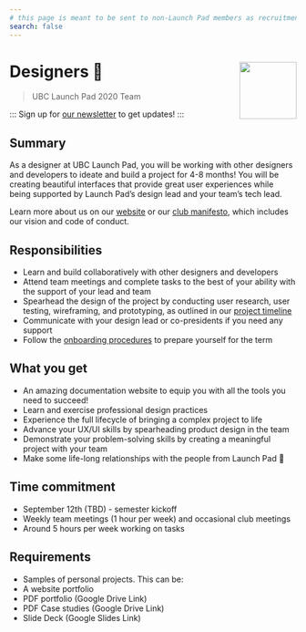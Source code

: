 ```yaml
---
# this page is meant to be sent to non-Launch Pad members as recruitment material - exclude it from search
search: false
---
```


# Designers 🚀 <img align="right" src="https://raw.githubusercontent.com/ubclaunchpad/ubclaunchpad.com/master/src/assets/rocket.png" width="100px">

> UBC Launch Pad 2020 Team

:::
Sign up for [our newsletter](https://ubclaunchpad.com/newsletter) to get updates!
:::

## Summary

As a designer at UBC Launch Pad, you will be working with other designers and developers to ideate and build a project for 4-8 months! You will be creating beautiful interfaces that provide great user experiences while being supported by Launch Pad’s design lead and your team’s tech lead.

Learn more about us on our [website](https://ubclaunchpad.com/) or our [club manifesto](https://docs.ubclaunchpad.com/handbook/manifesto), which includes our vision and code of conduct.

## Responsibilities

* Learn and build collaboratively with other designers and developers
* Attend team meetings and complete tasks to the best of your ability with the support of your lead and team
* Spearhead the design of the project by conducting user research, user testing, wireframing, and prototyping, as outlined in our [project timeline](https://docs.ubclaunchpad.com/handbook/project-management/scope#project-timeline)  
* Communicate with your design lead or co-presidents if you need any support
* Follow the [onboarding procedures](https://docs.ubclaunchpad.com/handbook/onboarding/everyone) to prepare yourself for the term  


## What you get

* An amazing documentation website to equip you with all the tools you need to succeed!
* Learn and exercise professional design practices
* Experience the full lifecycle of bringing a complex project to life
* Advance your UX/UI skills by spearheading product design in the team
* Demonstrate your problem-solving skills by creating a meaningful project with your team
* Make some life-long relationships with the people from Launch Pad 💫

## Time commitment

* September 12th (TBD) - semester kickoff
* Weekly team meetings (1 hour per week) and occasional club meetings
* Around 5 hours per week working on tasks

## Requirements

* Samples of personal projects. This can be:
* A website portfolio
* PDF portfolio (Google Drive Link)
* PDF Case studies (Google Drive Link)
* Slide Deck (Google Slides Link)


